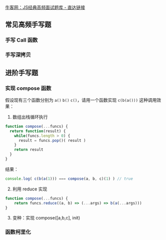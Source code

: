 [牛客网：JS经典高频面试题库 - 直达链接](https://www.nowcoder.com/exam/oj?page=1&pageSize=50&search=&tab=JS%E7%AF%87&topicId=271)

## 常见高频手写题

### 手写 Call 函数

### 手写深拷贝

## 进阶手写题

### 实现 compose 函数

假设现有三个函数分别为 `a()` `b()` `c()`，请用一个函数实现 `c(b(a()))` 这种调用效果：

1. 数组出栈循环执行

```js
function compose(...funcs) {
  return function(result) {
    while(funcs.length > 0) {
      result = funcs.pop()( result )
    }
    return result
  }
}
```

结果：

```js
console.log( c(b(a(1))) === compose(a, b, c)(1) ) // true
```

2. 利用 reduce 实现

```js
function compose(...funcs) {
    return funcs.reduce((a, b) => (...args) => b(a(...args)))
}
```

3. 变种：实现 compose([a,b,c], init)

### 函数柯里化

